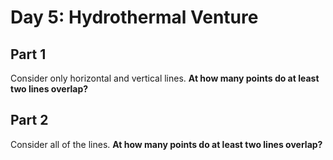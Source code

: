 # Day 5: Hydrothermal Venture

## Part 1

Consider only horizontal and vertical lines. **At how many points do at least two lines overlap?**

## Part 2

Consider all of the lines. **At how many points do at least two lines overlap?**

<day5-Viewer />